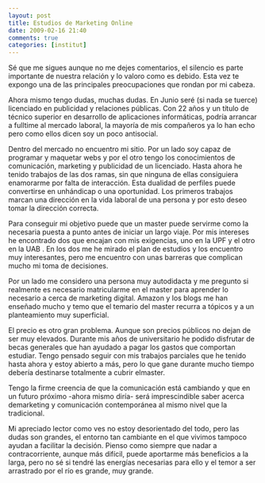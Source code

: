 ```yaml
---
layout: post
title: Estudios de Marketing Online
date: 2009-02-16 21:40
comments: true
categories: [institut]
---
```

Sé que me sigues aunque no me dejes comentarios, el silencio es parte  importante de nuestra relación y lo valoro como es debido. Esta vez te  expongo una de las principales preocupaciones que rondan por mi cabeza.

Ahora mismo tengo dudas, muchas dudas. En Junio seré (si nada se  tuerce) licenciado en publicidad y relaciones públicas. Con 22 años y un  título de técnico superior en desarrollo de aplicaciones informáticas,  podría arrancar a fulltime al mercado laboral, la mayoría de mis  compañeros ya lo han echo pero como ellos dicen soy un poco antisocial.

Dentro del mercado no encuentro mi sitio. Por un lado soy capaz de  programar y maquetar webs y por el otro tengo los conocimientos de  comunicación, marketing y publicidad de un licenciado. Hasta ahora he  tenido trabajos de las dos ramas, sin que ninguna de ellas consiguiera  enamorarme por falta de interacción. Esta dualidad de perfiles puede  convertirse en unhándicap o una oportunidad. Los primeros trabajos  marcan una dirección en la vida laboral de una persona y por esto deseo   tomar la dirección correcta.

Para conseguir mi objetivo puede que un master puede servirme como la  necesaria puesta a punto antes de iniciar un largo viaje. Por mis  intereses he encontrado dos que encajan con mis exigencias, uno en la UPF y el otro en la UAB . En los dos  me he mirado el plan de estudios y los encuentro muy interesantes, pero  me encuentro con unas barreras que complican mucho mi toma de  decisiones.

Por un lado me considero una persona muy autodidacta y me pregunto si  realmente es necesario matricularme en el master para aprender lo  necesario a cerca de marketing digital. Amazon y los blogs me han  enseñado mucho y temo que el temario del master recurra a tópicos y a un  planteamiento muy superficial.

El precio es otro gran problema. Aunque son precios públicos no dejan  de ser muy elevados. Durante mis años de universitario he podido  disfrutar de becas generales que han ayudado a pagar los gastos que  comportan estudiar. Tengo pensado seguir con mis trabajos parciales que  he tenido hasta ahora y estoy abierto a más, pero lo que gane durante  mucho tiempo debería destinarse totalmente a cubrir elmaster.

Tengo la firme creencia de que la comunicación está cambiando y que  en un futuro próximo -ahora mismo diría- será imprescindible saber  acerca demarketing y comunicación contemporánea al mismo nivel que la  tradicional.

Mi apreciado lector como ves no estoy desorientado del todo, pero las  dudas son grandes, el entorno tan cambiante en el que vivimos tampoco  ayudan a facilitar la decisión. Pienso como siempre que nadar a  contracorriente, aunque más difícil, puede aportarme más beneficios a la  larga, pero no sé si tendré las energías necesarias para ello y el  temor a ser arrastrado por el río es grande, muy grande.